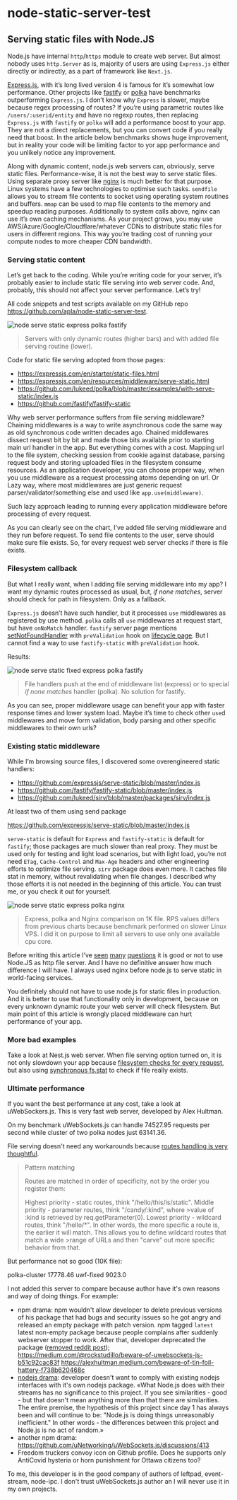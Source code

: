 # node-static-server-test

## Serving static files with Node.JS

Node.js have internal `http`/`https` module to create web server.
But almost nobody uses `http.Server` as is, majority of users
are using `Express.js` either directly or indirectly,
as a part of framework like `Next.js`.

[Express.js](https://expressjs.com), with it’s long lived version 4
is famous for it’s somewhat low performance. Other projects
like [fastify](https://www.fastify.io)
or [polka](https://github.com/lukeed/polka) have benchmarks
outperforming `Express.js`. I don’t know why `Express` is slower,
maybe because regex processing of routes?
If you’re using parametric routes like `/users/:userid/entity`
and have no regexp routes, then replacing `Express.js`
with `fastify` or `polka` will add a performance boost to your app.
They are not a direct replacements, but you can convert code
if you really need that boost. In the article below benchmarks
shows huge improvement, but in reality your code will be limiting
factor to yor app performance and you unlikely notice any improvement.

Along with dynamic content, node.js web servers can, obviously,
serve static files. Performance-wise, it is not the best way
to serve static files. Using separate proxy server
like [nginx](https://www.nginx.com) is much better for that purpose.
Linux systems have a few technologies to optimise such tasks.
`sendfile` allows you to stream file contents to socket
using operating system routines and buffers.
`mmap` can be used to map file contents to the memory
and speedup reading purposes. Additionally to system calls above,
nginx can use it’s own caching mechanisms. As your project grows,
you may use AWS/Azure/Google/Cloudflare/whatever CDNs
to distribute static files for users in different regions.
This way you’re trading cost of running your compute nodes
to more cheaper CDN bandwidth.

### Serving static content

Let’s get back to the coding. While you’re writing code for your server,
it’s probably easier to include static file serving into web server code.
And, probably, this should not affect your server performance. Let’s try!

All code snippets and test scripts available on my GitHub repo https://github.com/apla/node-static-server-test.

![node serve static express polka fastify](./node-serve-static-drop.svg)

>Servers with only dynamic routes (higher bars) and with added file serving routine (lower).

Code for static file serving adopted from those pages:

 * https://expressjs.com/en/starter/static-files.html
 * https://expressjs.com/en/resources/middleware/serve-static.html
 * https://github.com/lukeed/polka/blob/master/examples/with-serve-static/index.js
 * https://github.com/fastify/fastify-static

Why web server performance suffers from file serving middleware?
Chaining middlewares is a way to write asynchronous code the same way
as old synchronous code written decades ago. Chained middlewares
dissect request bit by bit and made those bits available
prior to starting main url handler in the app. But everything
comes with a cost. Mapping url to the file system, checking session
from cookie against database, parsing request body and storing uploaded files
in the filesystem consume resources. As an application developer,
you can choose proper way, when you use middleware as a request
processing atoms depending on url. Or Lazy way, where most middlewares
are just generic request parser/validator/something else
and used like `app.use(middleware)`.

Such lazy approach leading to running every application middleware
before processing of every request.

As you can clearly see on the chart, I’ve added file serving middleware
and they run before request. To send file contents to the user,
serve should make sure file exists. So, for every request
web server checks if there is file exists. 

### Filesystem callback

But what I really want, when I adding file serving middleware into my app?
I want my dynamic routes processed as usual, but, _if none matches_,
server should check for path in filesystem. Only as a fallback. 

`Express.js` doesn’t have such handler, but it processes `use` middlewares
as registered by use method. `polka` calls all `use` middlewares at request start,
but have `onNoMatch` handler. `fastify` server page  mentions
[setNotFoundHandler](https://www.fastify.io/docs/latest/Reference/Server/#setnotfoundhandler)
with `preValidation` hook on [lifecycle page](https://www.fastify.io/docs/latest/Reference/Lifecycle/#lifecycle).
But I cannot find a way to use `fastify-static` with `preValidation` hook.

Results:

![node serve static fixed express polka fastify](./node-serve-static-all.svg)

>File handlers push at the end of middleware list (express)
>or to special _if none matches_ handler (polka). No solution for fastify.

As you can see, proper middleware usage can benefit your app with faster
response times and lower system load. Maybe it’s time to check other
`use`d middlewares and move form validation, body parsing
and other specific middlewares to their own urls?

### Existing static middleware

While I’m browsing source files, I discovered some overengineered static handlers:

 * https://github.com/expressjs/serve-static/blob/master/index.js
 * https://github.com/fastify/fastify-static/blob/master/index.js
 * https://github.com/lukeed/sirv/blob/master/packages/sirv/index.js

At least two of them using send package

https://github.com/expressjs/serve-static/blob/master/index.js

`serve-static` is default for `Express` and `fastify-static` is default for `fastify`;
those packages are much slower than real proxy. They must be used only for testing
and light load scenarios, but with light load, you’re not need
`ETag`, `Cache-Control` and `Max-Age` headers and other engineering efforts
to optimize file serving. `sirv` package does even more. It caches file stat in memory, without revalidating
when file changes. I described why those efforts it is not needed in the beginning
of this article. You can trust me, or you check it out for yourself.

![node serve static express polka nginx](./node-serve-static-nginx.svg)

>Express, polka and Nginx comparison on 1K file. RPS values differs
from previous charts because benchmark performed on slower Linux VPS.
I did it on purpose to limit all servers to use only one available cpu core.

Before writing this article I’ve
[seen](https://www.reddit.com/r/node/comments/cu74cz/explain_me_serving_static_files_in_express_in_an/)
[many](https://hashnode.com/post/why-is-it-not-recommended-to-serve-static-files-from-nodejs-ciibz8flv01duj3xt4lxuomp3)
[questions](https://stackoverflow.com/questions/9967887/node-js-itself-or-nginx-frontend-for-serving-static-files)
it is good or not to use Node.JS as http file server. And I have
no definitive answer how much difference I will have. I always used nginx
before node.js to serve static in world-facing services. 

You definitely should not have to use node.js for static files in production. And it is better to use that functionality only in development, because on every unknown dynamic route your web server will check filesystem. But main point of this article is wrongly placed middleware can hurt performance of your app.

### More bad examples

Take a look at Nest.js web server. When file serving option turned on, it is not only slowdown your app because [filesystem checks for every request](https://github.com/nestjs/serve-static/blob/master/lib/loaders/express.loader.ts), but also using [synchronous fs.stat](https://github.com/nestjs/serve-static/commit/532ca9047bc40efeb00f5f0aae3ab7f194097c9b) to check if file really exists.

### Ultimate performance

If you want the best performance at any cost, take a look at uWebSockers.js.
This is very fast web server, developed by Alex Hultman.

On my benchmark uWebSockets.js can handle 74527.95 requests per second while cluster of two polka nodes just 63141.36.

File serving doesn't need any workarounds because [routes handling is very thoughtful](https://github.com/uNetworking/uWebSockets/blob/master/misc/READMORE.md).

>Pattern matching
>
>Routes are matched in order of specificity, not by the order you register them:
>
>Highest priority - static routes, think "/hello/this/is/static".
>Middle priority - parameter routes, think "/candy/:kind", where >value of :kind is retrieved by req.getParameter(0).
>Lowest priority - wildcard routes, think "/hello/*".
>In other words, the more specific a route is, the earlier it will match. This allows you to define wildcard routes that match a wide >range of URLs and then "carve" out more specific behavior from that.

But performance not so good (10K file):

polka-cluster 17778.46
uwf-fixed 9023.0

I not added this server to compare because author have it's own reasons and way of doing things. For example:

 * npm drama: npm wouldn't allow developer to delete previous versions of his package that had bugs and security issues so he got angry and released an empty package with patch version. npm tagged `latest` latest non-empty package because people complains after suddenly webserver stopper to work. After that, developer deprecated the package ([removed reddit post](https://www.reddit.com/r/node/comments/91kgte/uws_has_been_deprecated/)); https://medium.com/@rockstudillo/beware-of-uwebsockets-js-b51c92cac83f
https://alexhultman.medium.com/beware-of-tin-foil-hattery-f738b620468c
 * [nodejs drama](https://github.com/uNetworking/uWebSockets.js/discussions/171): developer doesn't want to comply with existing nodejs interfaces with it's own nodejs package. «What Node.js does with their streams has no significance to this project. If you see similarities - good - but that doesn't mean anything more than that there are similarities. The entire premise, the hypothesis of this project since day 1 has always been and will continue to be: "Node.js is doing things unreasonably inefficient." In other words - the differences between this project and Node.js is no act of random.»
 * another npm drama: https://github.com/uNetworking/uWebSockets.js/discussions/413
 * Freedom truckers convoy icon on Github profile. Does he supports only AntiCovid hysteria or horn punishment for Ottawa citizens too?

To me, this developer is in the good company of authors of leftpad, event-stream, node-ipc. I don't trust uWebSockets.js author an I will never use it in my own projects.

